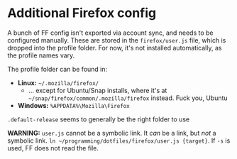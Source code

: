 # Additional Firefox config

A bunch of FF config isn't exported via account sync, and needs to be configured manually. These are stored in the `firefox/user.js` file, which is dropped into the profile folder. For now, it's not installed automatically, as the profile names vary.

The profile folder can be found in:

* **Linux:** `~/.mozilla/firefox/`
    * ... except for Ubuntu/Snap installs, where it's at `~/snap/firefox/common/.mozilla/firefox` instead. Fuck you, Ubuntu
* **Windows:** `%APPDATA%\Mozilla\Firefox`

`.default-release` seems to generally be the right folder to use

**WARNING:** `user.js` cannot be a symbolic link. It _can_ be a link, but _not_ a symbolic link. `ln ~/programming/dotfiles/firefox/user.js {target}`. If `-s` is used, FF does not read the file.

